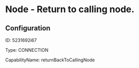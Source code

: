 # Node - Return to calling node.
## Configuration
ID:  5231692i67

Type: CONNECTION 

CapabilityName: returnBackToCallingNode







